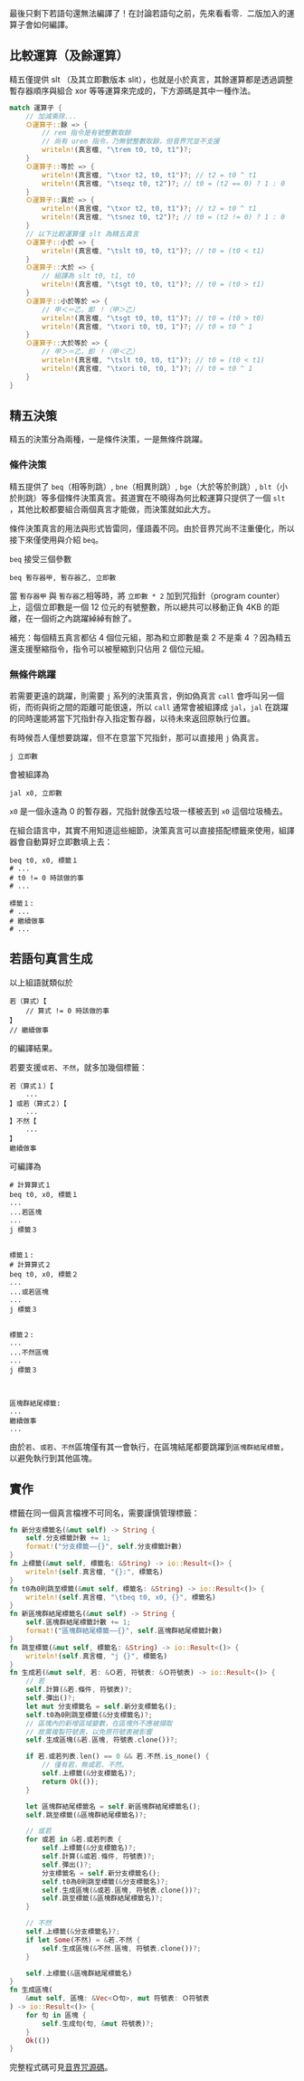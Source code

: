最後只剩下若語句還無法編譯了！在討論若語句之前，先來看看零．二版加入的運算子會如何編譯。

## 比較運算（及餘運算）

精五僅提供 slt （及其立即數版本 slit），也就是小於真言，其餘運算都是透過調整暫存器順序與組合 xor 等等運算來完成的，下方源碼是其中一種作法。

```rust
match 運算子 {
    // 加減乘除...
    Ｏ運算子::餘 => {
        // rem 指令是有號整數取餘
        // 尚有 urem 指令，乃無號整數取餘，但音界咒並不支援
        writeln!(真言檔, "\trem t0, t0, t1")?;
    }
    Ｏ運算子::等於 => {
        writeln!(真言檔, "\txor t2, t0, t1")?; // t2 = t0 ^ t1
        writeln!(真言檔, "\tseqz t0, t2")?; // t0 = (t2 == 0) ? 1 : 0
    }
    Ｏ運算子::異於 => {
        writeln!(真言檔, "\txor t2, t0, t1")?; // t2 = t0 ^ t1
        writeln!(真言檔, "\tsnez t0, t2")?; // t0 = (t2 != 0) ? 1 : 0
    }
    // 以下比較運算僅 slt 為精五真言
    Ｏ運算子::小於 => {
        writeln!(真言檔, "\tslt t0, t0, t1")?; // t0 = (t0 < t1)
    }
    Ｏ運算子::大於 => {
        // 組譯為 slt t0, t1, t0
        writeln!(真言檔, "\tsgt t0, t0, t1")?; // t0 = (t0 > t1)
    }
    Ｏ運算子::小於等於 => {
        // 甲＜＝乙，即 ！（甲＞乙）
        writeln!(真言檔, "\tsgt t0, t0, t1")?; // t0 = (t0 > t0)
        writeln!(真言檔, "\txori t0, t0, 1")?; // t0 = t0 ^ 1
    }
    Ｏ運算子::大於等於 => {
        // 甲＞＝乙，即 ！（甲＜乙）
        writeln!(真言檔, "\tslt t0, t0, t1")?; // t0 = (t0 < t1)
        writeln!(真言檔, "\txori t0, t0, 1")?; // t0 = t0 ^ 1
    }
}
```

## 精五決策

精五的決策分為兩種，一是條件決策，一是無條件跳躍。

### 條件決策
精五提供了 `beq`（相等則跳）, `bne`（相異則跳）, `bge`（大於等於則跳）, `blt`（小於則跳）等多個條件決策真言。貧道實在不曉得為何比較運算只提供了一個 `slt` ，其他比較都要組合兩個真言才能做，而決策就如此大方。

條件決策真言的用法與形式皆雷同，僅語義不同。由於音界咒尚不注重優化，所以接下來僅使用與介紹 `beq`。

`beq` 接受三個參數

```
beq 暫存器甲, 暫存器乙, 立即數
```

當 `暫存器甲` 與 `暫存器乙`相等時，將 `立即數 * 2` 加到咒指針（program counter）上，這個立即數是一個 12 位元的有號整數，所以總共可以移動正負 4KB 的距離，在一個術之內跳躍綽綽有餘了。

補充：每個精五真言都佔 4 個位元組，那為和立即數是乘 2 不是乘 4 ？因為精五還支援壓縮指令，指令可以被壓縮到只佔用 2 個位元組。


### 無條件跳躍
若需要更遠的跳躍，則需要 `j` 系列的決策真言，例如偽真言 `call` 會呼叫另一個術，而術與術之間的距離可能很遠，所以 `call` 通常會被組譯成 `jal`，`jal` 在跳躍的同時還能將當下咒指針存入指定暫存器，以待未來返回原執行位置。

有時候吾人僅想要跳躍，但不在意當下咒指針，那可以直接用 `j` 偽真言。

```assembly
j 立即數 
```

會被組譯為

```
jal x0, 立即數
```

`x0` 是一個永遠為 0 的暫存器，咒指針就像丟垃圾一樣被丟到 `x0` 這個垃圾桶去。

在組合語言中，其實不用知道這些細節，決策真言可以直接搭配標籤來使用，組譯器會自動算好立即數填上去：

```assembly
beq t0, x0, 標籤１
# ...
# t0 != 0 時該做的事
# ...

標籤１:
# ...
# 繼續做事
# ...

```

## 若語句真言生成

以上組語就類似於

```音界
若（算式）【
    // 算式 != 0 時該做的事
】
// 繼續做事
```
的編譯結果。

若要支援`或若`、`不然`，就多加幾個標籤：

```音界
若（算式１）【
    ...
】或若（算式２）【
    ...
】不然【
    ...
】
繼續做事
```

可編譯為

```
# 計算算式１
beq t0, x0, 標籤１
...
...若區塊
...
j 標籤３


標籤１:
# 計算算式２
beq t0, x0, 標籤２
...
...或若區塊
...
j 標籤３


標籤２:
...
...不然區塊
...
j 標籤３



區塊群結尾標籤:
...
繼續做事
...
```

由於`若`、`或若`、`不然`區塊僅有其一會執行，在區塊結尾都要跳躍到`區塊群結尾標籤`，以避免執行到其他區塊。

## 實作

標籤在同一個真言檔裡不可同名，需要謹慎管理標籤：

```rust
fn 新分支標籤名(&mut self) -> String {
    self.分支標籤計數 += 1;
    format!("分支標籤——{}", self.分支標籤計數)
}
fn 上標籤(&mut self, 標籤名: &String) -> io::Result<()> {
    writeln!(self.真言檔, "{}:", 標籤名)
}
fn t0為0則跳至標籤(&mut self, 標籤名: &String) -> io::Result<()> {
    writeln!(self.真言檔, "\tbeq t0, x0, {}", 標籤名)
}
fn 新區塊群結尾標籤名(&mut self) -> String {
    self.區塊群結尾標籤計數 += 1;
    format!("區塊群結尾標籤——{}", self.區塊群結尾標籤計數)
}
fn 跳至標籤(&mut self, 標籤名: &String) -> io::Result<()> {
    writeln!(self.真言檔, "j {}", 標籤名)
}
fn 生成若(&mut self, 若: &Ｏ若, 符號表: &Ｏ符號表) -> io::Result<()> {
    // 若
    self.計算(&若.條件, 符號表)?;
    self.彈出()?;
    let mut 分支標籤名 = self.新分支標籤名();
    self.t0為0則跳至標籤(&分支標籤名)?;
    // 區塊內的新增區域變數，在區塊外不應被擷取
    // 故需複製符號表，以免原符號表被影響
    self.生成區塊(&若.區塊, 符號表.clone())?;

    if 若.或若列表.len() == 0 && 若.不然.is_none() {
        // 僅有若，無或若、不然。
        self.上標籤(&分支標籤名)?;
        return Ok(());
    }

    let 區塊群結尾標籤名 = self.新區塊群結尾標籤名();
    self.跳至標籤(&區塊群結尾標籤名)?;

    // 或若
    for 或若 in &若.或若列表 {
        self.上標籤(&分支標籤名)?;
        self.計算(&或若.條件, 符號表)?;
        self.彈出()?;
        分支標籤名 = self.新分支標籤名();
        self.t0為0則跳至標籤(&分支標籤名)?;
        self.生成區塊(&或若.區塊, 符號表.clone())?;
        self.跳至標籤(&區塊群結尾標籤名)?;
    }

    // 不然
    self.上標籤(&分支標籤名)?;
    if let Some(不然) = &若.不然 {
        self.生成區塊(&不然.區塊, 符號表.clone())?;
    }

    self.上標籤(&區塊群結尾標籤名)
}
fn 生成區塊(
    &mut self, 區塊: &Vec<Ｏ句>, mut 符號表: Ｏ符號表
) -> io::Result<()> {
    for 句 in 區塊 {
        self.生成句(句, &mut 符號表)?;
    }
    Ok(())
}
```

完整程式碼可見[音界咒源碼](https://github.com/MROS/yinjie-lang/blob/8aab11a3a6640fbe7691dbbe25cb48f8c4f69532/%E9%9B%B6%E8%99%9F%E7%B7%A8%E8%AD%AF%E5%99%A8/src/%E7%9C%9F%E8%A8%80%E7%94%9F%E6%88%90/%E7%9C%9F%E8%A8%80%E7%94%9F%E6%88%90%E5%99%A8.rs)。
